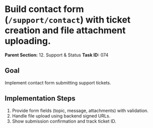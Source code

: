 # Build contact form (`/support/contact`) with ticket creation and file attachment uploading.

**Parent Section:** 12. Support & Status
**Task ID:** 074

## Goal
Implement contact form submitting support tickets.

## Implementation Steps
1. Provide form fields (topic, message, attachments) with validation.
2. Handle file upload using backend signed URLs.
3. Show submission confirmation and track ticket ID.
